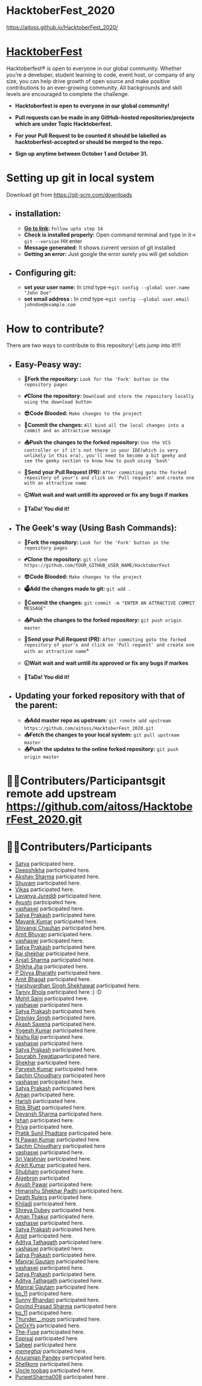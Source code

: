 # HacktoberFest_2020
https://aitoss.github.io/HacktoberFest_2020/

# [HacktoberFest](https://hacktoberfest.digitalocean.com/)

Hacktoberfest® is open to everyone in our global community. Whether you’re a developer, student learning to code, event host, or company of any size, you can help drive growth of open source and make positive contributions to an ever-growing community. All backgrounds and skill levels are encouraged to complete the challenge.

- **Hacktoberfest is open to everyone in our global community!**

- **Pull requests can be made in any GitHub-hosted repositories/projects which are under Topic Hacktoberfest.**

- **For your Pull Request to be counted it should be labelled as hacktoberfest-accepted or should be merged to the repo.**

- **Sign up anytime between October 1 and October 31.**

# Setting up git in local system
Download git from https://git-scm.com/downloads

- ## installation:
  
  - **[Go to link]( https://www.linode.com/docs/development/version-control/how-to-install-git-on-linux-mac-and-windows/ ):** `Follow upto step 14`
  - **Check is installed properly:** Open command terminal and type in it-> `git --version` Hit enter
  - **Message generated:** It shows current version of git installed
  - **Getting an error:** Just google the error surely you will get solution

- ## Configuring git:
  
  - **set your user name:** In cmd type->`git config --global user.name "John Doe"` 
  - **set email address :** In cmd type->`git config --global user.email johndoe@example.com`
  
# How to contribute?

There are two ways to contribute to this repository! Lets jump into it!!!!

- ## Easy-Peasy way:

  - **🍴Fork the repository:**  `Look for the 'Fork' button in the repository pages`

  - **💕Clone the repository:**  `Download and store the repository locally using the download button`

  - **😎Code Blooded:**  `Make changes to the project`

  - **📝Commit the changes:** `All bind all the local changes into a commit and an attractive message`

  - **📤Push the changes to the forked repository:** `Use the VCS controller or if it's not there in your IDE(which is very unlikely in this era), you'll need to become a bit geeky and see the geeky section to know how to push using 'bash'`

  - **🙏Send your Pull Request (PR):** `After commiting goto the forked repository of your's and click on 'Pull request' and create one with an attractive name`

  - **🕤Wait wait and wait untill its approved or fix any bugs if markes**

  - **🎉TaDa! You did it!**

- ## The Geek's way (Using Bash Commands):

   - **🍴Fork the repository:** `Look for the 'Fork' button in the repository pages`
   
   - **💕Clone the repository:** `git clone https://github.com/YOUR_GITHUB_USER_NAME/HacktoberFest`

   - **😎Code Blooded:**  `Make changes to the project`

   - **🗳Add the changes made to git:** `git add .`

   - **📝Commit the changes:** `git commit -m "ENTER AN ATTRACTIVE COMMIT MESSAGE"`

   - **📤Push the changes to the forked repository:** `git push origin master`

   - **🙏Send your Pull Request (PR):** `After commiting goto the forked repository of your's and click on 'Pull request' and create one with an attractive name`*

   - **🕤Wait wait and wait untill its approved or fix any bugs if markes**
   - **🎉TaDa! You did it!**

- ## Updating your forked repository with that of the parent:
  - **📥Add master repo as upstream:** `git remote add upstream https://github.com/aitoss/HacktoberFest_2020.git`
  - **📥Fetch the changes to your local system:** `git pull upstream master`
  - **📤Push the updates to the online forked repository:** `git push origin master`

# 👨‍💻Contributers/Participantsgit remote add upstream https://github.com/aitoss/HacktoberFest_2020.git
# 👨‍💻Contributers/Participants
+ [Satya](http://www.github.com/satya9500) participated here.
+ [Deepshikha](https://github.com/dipsXD) participated here.
+ [Akshay Sharma](http://www.github.com/AkshaySharma008) participated here.
+ [Shuvam](http://www.github.com/shuvamk) participated here.
+ [Vikas](http://www.github.com/vikaschoudhary22) participated here. 
+ [Lavanya Jureddi](http://www.github.com/lavanya-tech) participated here.
+ [Ayushi](https://github.com/AYUSHII-SHARMA) participated here.
+ [yashaswi](https://www.github.com/Nullcoder9) participated here.
+ [Satya Prakash](https://github.com/Satya-here) participated here.
+ [Mayank Kumar](https://github.com/mayank-Kr) participated here.
+ [Shivangi Chauhan](https://github.com/Co123Dev) participated here.
+ [Amit Bhuyan](http://www.bhuyanamit986) participated here.
+ [yashaswi](https://www.github.com/Nullcoder9) participated here.
+ [Satya Prakash](https://github.com/Satya-here) participated here.
+ [Raj shekhar](http://www.github.com/learnisearning) participated here.
+ [Anjali Sharma](https://github.com/anjalee0299) participated here.
+ [Shikha Jha](https://github.com/shikha1810) participated here.
+ [P Divya Bharathi](https://github.com/pdivyabharathi) participated here.
+ [Amit Bhagat](https://github.com/AmitBhagat3301) participated here.
+ [Harshvardhan Singh Shekhawat](https://github.com/harshvardhan194) participated here.
+ [Tanvy Bhola](https://github.com/sashaen) participated here :) :D  
+ [Mohit Saini](https://github.com/mskSaini01) participated here.
+ [yashaswi](https://www.github.com/Nullcoder9) participated here.
+ [Satya Prakash](https://github.com/Satya-here) participated here.
+ [Digvijay Singh](https://github.com/dsprajput) participated here.
+ [Akash Saxena](https://github.com/Akashsaxena2308) participated here.
+ [Yogesh Kumar](https://github.com/yogeshok) participated here.
+ [Nishu Rai](https://github.com/nishu91020) participated here.
+ [yashaswi](https://www.github.com/Nullcoder9) participated here.
+ [Satya Prakash](https://github.com/Satya-here) participated here.
+ [Sourabh Tewatia](https://github.com/Sorbot/HacktoberFest_2020.git)participated here.
+ [Shekhar](http://www.github.com/The-Anton) participated here.
+ [Parvesh Kumar](https://github.com/Purgeme) participated here.
+ [Sachin Choudhary](http://www.github.com/sachin-611) participated here
+ [yashaswi](https://www.github.com/Nullcoder9) participated here.
+ [Satya Prakash](https://github.com/Satya-here) participated here.
+ [Aman](http://www.github.com/impulsive-impulse) participated here.
+ [Harish](https://github.com/HarishBajiya) participated here.
+ [Ritik Bhatt](http://github.com/bhattritik21) participated here.
+ [Devansh Sharma](http://www.github.com/devansh9011) participated here.
+ [Ishan](https://github.com/thanksalot123) participated here.
+ [Priya](http://www.github.com/priya2668135) participated here.
+ [Pratik Sunil Phadtare](http://www.github.com/Pratik282001) participated here.
+ [N Pawan Kumar](https://github.com/npawankr1) participated here.
+ [Sachin Choudhary](http://www.github.com/sachin-611) participated here
+ [yashaswi](https://www.github.com/Nullcoder9) participated here.
+ [Sri Vaishnav](http://www.github.com/sri-vaishnav) participated here.
+ [Ankit Kumar](http://www.github.com/cnarte) participated here.
+ [Shubham](http://www.github.com/shubham7298) participated here.
+ [Algebron](http://www.github.com/algebron) participated
+ [Ayush Pawar](https://github.com/swift1719) participated here.
+ [Himanshu Shekhar Padhi](http://www.github.com/boom786) participated here.
+ [Death Rulers](http://www.github.com/DeathRulers) participated here.
+ [Khiladi](https://github.com/Khiladi2020/) participated here.
+ [Shreya Dubey](https://github.com/GOKU-Instinct) participated here.
+ [Aman Thakur](https://github.com/jhonsnow456) participated here.
+ [yashaswi](https://www.github.com/Nullcoder9) participated here.
+ [Satya Prakash](https://github.com/Satya-here) participated here.
+ [Arpit](https://github.com/arkumish) participated here.
+ [Aditya Tathagath](https://github.com/adityatathagath) participated here.
+ [yashaswi](https://www.github.com/Nullcoder9) participated here.
+ [Satya Prakash](https://github.com/Satya-here) participated here.
+ [Maniraj Gautam](https://github.com/Lucifermaniraj) participated here.
+ [yashaswi](https://www.github.com/Nullcoder9) participated here.
+ [Satya Prakash](https://github.com/Satya-here) participated here.
+ [Aditya Tathagath](https://github.com/adityatathagath) participated here.
+ [Maniraj Gautam](https://github.com/Lucifermaniraj) participated here.
+ [kp_11](https://github.com/gitkp11) participated here.
+ [Sunny Bhandari](https://github.com/sunnybhandari02) participated here.
+ [Govind Prasad Sharma](https://github.com/Gopu03GPS) participated here.
+ [kp_11](https://github.com/gitkp11) participated here.
+ [Thunder._.moon](https://github.com/himani-singh-8899) participated here.
+ [DeOxYs](https://github.com/DeOxYs24) participated here.
+ [The-Fuse](https://github.com/The-Fuse) participated here.
+ [Eppisai](http://www.github.com/eppisai) participated here.
+ [Saheel](https://github.com/Saheelkumar2410) participated here.
+ [_memeghaj_](https://github.com/memeghaj10) participated here.
+ [Anuranjan Pandey](https://github.com/anuranjanpandey) participated here.
+ [Shellkore](https://github.com/shellkore) participated here.
+ [Uncle toobag](https://github.com/uncletoobag) participated here.
+ [PuneetSharma008](https://github.com/PuneetSharma008) participated here .

